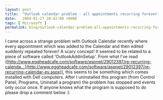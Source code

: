 ```yaml
---
layout: post
title:  "Outlook calendar problem - all appointments recurring forever"
date:   2009-01-27 20:42:00 +0000
tags: [ Microsoft ]
permalink: blog/outlook-calendar-problem-all-appointments-recurring-forever
---
```

I came across a strange problem with Outlook Calendar recently where every appointment which was added to the Calendar and then edited suddenly repeated forever! A scary concept! It seemed to be related to a piece of software called 'OutlookAddinSetup'. From what I've read ([http://www.eggheadcafe.com/software/aspnet/29012397/re-recurring-calenda...](http://www.eggheadcafe.com/software/aspnet/29012397/re-recurring-calendar-ev.aspx)), this seems to be something which comes installed with Dell computers. After I uninstalled this program (from Control Panel, Programs, Uninstall a program) the problem has stopped and events only occur once. If anyone knows what the program is supposed to do please drop a comment below :)